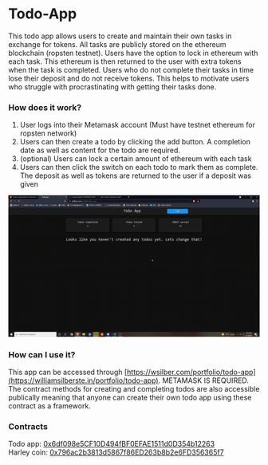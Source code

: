 # Todo-App

This todo app allows users to create and maintain their own tasks in exchange for tokens. All tasks are publicly stored on the ethereum blockchain (ropsten testnet). Users have the option to lock in ethereum with each task. This ethereum is then returned to the user with extra tokens when the task is completed. Users who do not complete their tasks in time lose their deposit and do not receive tokens. This helps to motivate users who struggle with procrastinating with getting their tasks done.

### How does it work?
1. User logs into their Metamask account (Must have testnet ethereum for ropsten network)
2. Users can then create a todo by clicking the add button. A completion date as well as content for the todo are required.
3. (optional) Users can lock a certain amount of ethereum with each task
4. Users can then click the switch on each todo to mark them as complete. The deposit as well as tokens are returned to the user if a deposit was given

![Example GIF](https://github.com/wSilber/Todo-App/blob/main/example.gif)

### How can I use it?
This app can be accessed through [https://wsilber.com/portfolio/todo-app](https://williamsilberste.in/portfolio/todo-app). METAMASK IS REQUIRED. The contract methods for creating and completing todos are also accessible publically meaning that anyone can create their own todo app using these contract as a framework.

### Contracts
Todo app: [0x6df098e5CF10D494fBF0EFAE1511d0D354b12263](https://ropsten.etherscan.io/address/0x6df098e5cf10d494fbf0efae1511d0d354b12263) \
Harley coin: [0x796ac2b3813d5867f86ED263b8b2e6FD356365f7](https://ropsten.etherscan.io/address/0x796ac2b3813d5867f86ed263b8b2e6fd356365f7)
